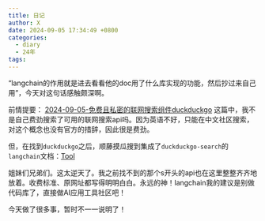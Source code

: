 ```yaml
---
title: 日记
author: X
date: 2024-09-05 17:34:49 +0800
categories:
  - diary
  - 24年
tags:
---
```

“langchain的作用就是进去看看他的doc用了什么库实现的功能，然后抄过来自己用”，今天对这句话感触颇深啊。

前情提要： [2024-09-05-免费且私密的联网搜索组件duckduckgo](2024-09-05-免费且私密的联网搜索组件duckduckgo.md) 这篇中，我不是自己费劲搜索了可用的联网搜索api吗。因为英语不好，只能在中文社区搜索，对这个概念也没有官方的措辞，因此很是费劲。

但，在找到`duckduckgo`之后，顺藤摸瓜搜到集成了`duckduckgo-search`的`langchain`文档：[Tool](https://python.langchain.com/v0.2/docs/integrations/tools/)

姐妹们兄弟们。这太逆天了。我之前找不到的那个s开头的api也在这里整整齐齐地放着。收费标准、原网址都写得明明白白。永远的神！langchain我的建议是别做代码库了，直接做AI应用工具社区吧！

今天做了很多事，暂时不一一说明了！